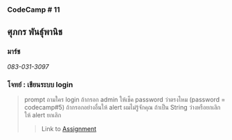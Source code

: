 ### CodeCamp # 11  

## **ศุภกร พันธุ์พานิช**  
### มาร์ช
*083-031-3097*  

### โจทย์ : เขียนระบบ login
>prompt ถามใคร login
>ถ้ากรอก admin ให้เช็ค password ว่าตรงไหม (password = codecamp#5)
>ถ้ากรอกอย่างอื่นให้ alert ผมไม่รู้จักคุณ
>ถ้าเป็น String ว่างหรือยกเลิก ให้ alert ยกเลิก
>> Link to [Assignment](https://github.com/machhhhhhh/Homework_Codecamp_10/blob/master/Basic_Javascript/Exercise/Logical/5/5.html)